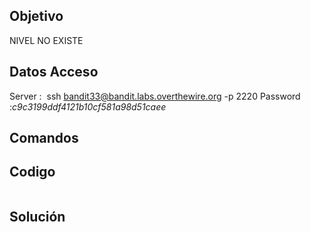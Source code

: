 ## Objetivo
NIVEL NO EXISTE 

## Datos Acceso 

Server :  ssh [bandit33@bandit.labs.overthewire.org](mailto:bandit33@bandit.labs.overthewire.org) -p 2220
Password :_c9c3199ddf4121b10cf581a98d51caee_
## Comandos


## Codigo 
```
```

## Solución